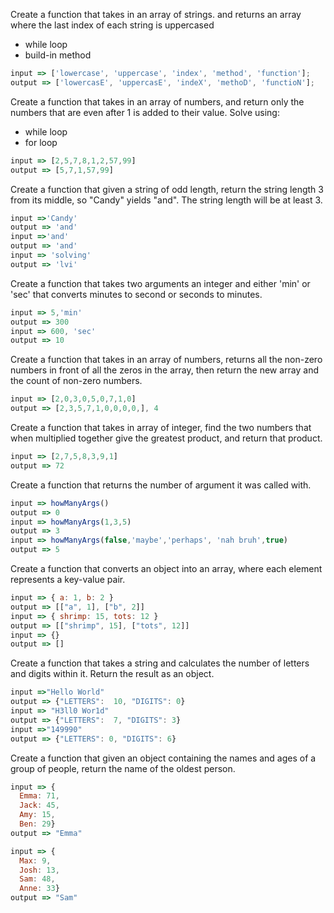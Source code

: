 Create a function that takes in an array of strings.
and returns an array where the last index of each string is uppercased
- while loop
- build-in method
```js
input => ['lowercase', 'uppercase', 'index', 'method', 'function'];
output => ['lowercasE', 'uppercasE', 'indeX', 'methoD', 'functioN'];
```

Create a function that takes in an array of numbers, and return only the numbers that are even after 1 is added to their value.
Solve using:
 - while loop
 - for loop

```js
input => [2,5,7,8,1,2,57,99]
output => [5,7,1,57,99]
```

Create a function that given a string of odd length, return the string length 3 from its middle, so "Candy" yields "and". The string length will be at least 3.


```js
input =>'Candy' 
output => 'and'
input =>'and'
output => 'and'
input => 'solving'
output => 'lvi'
```

Create a function that takes two arguments an integer and either 'min' or 'sec' that converts minutes to second or seconds to minutes.
```js 
input => 5,'min'
output => 300
input => 600, 'sec'
output => 10 
```

Create a function that takes in an array of numbers, returns all the non-zero numbers in front of all the zeros in the array, then return the new array and the count of non-zero numbers.

```js
input => [2,0,3,0,5,0,7,1,0]
output => [2,3,5,7,1,0,0,0,0,], 4
```

Create a function that takes in array of integer, find the two numbers that when multiplied together give the greatest product, and return that product.

```js
input => [2,7,5,8,3,9,1]
output => 72
```

Create a function that returns the number of argument it was called with.

```js
input => howManyArgs()
output => 0
input => howManyArgs(1,3,5)
output => 3
input => howManyArgs(false,'maybe','perhaps', 'nah bruh',true)
output => 5
```
Create a function that converts an object into an array, where each element represents a key-value pair.

```js
input => { a: 1, b: 2 }
output => [["a", 1], ["b", 2]]
input => { shrimp: 15, tots: 12 } 
output => [["shrimp", 15], ["tots", 12]]
input => {}
output => []
  ```

Create a function that takes a string and calculates the number of letters and digits within it. Return the result as an object.

```js
input =>"Hello World" 
output => {"LETTERS":  10, "DIGITS": 0}
input => "H3ll0 Wor1d"
output => {"LETTERS":  7, "DIGITS": 3}
input =>"149990" 
output => {"LETTERS": 0, "DIGITS": 6}
```
Create a function that given an object containing the names and ages of a group of people, return the name of the oldest person.

```js
input => {
  Emma: 71,
  Jack: 45,
  Amy: 15,
  Ben: 29}
output => "Emma"

input => {
  Max: 9,
  Josh: 13,
  Sam: 48,
  Anne: 33}
output => "Sam"
```
